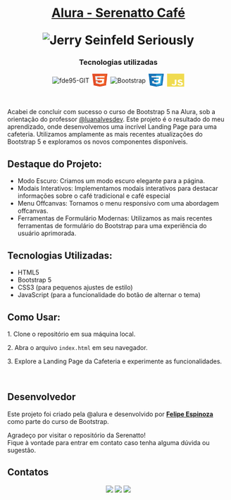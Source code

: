 <h1 align="center">
  <p align="center"> <a href="https://alura-bootstrap-serenatto-project.vercel.app/">Alura - Serenatto Café</a></p>
  <img width="500" src="https://media.giphy.com/media/ceeFbVxiZzMBi/giphy.gif" alt="Jerry Seinfeld Seriously"></a>
</h1>
<div style="display: inline_block">
   <div align="center">
   <h3>Tecnologias utilizadas</h3>
  <img align="center" alt="fde95-GIT" height="30" width="40" src="https://cdn.jsdelivr.net/gh/devicons/devicon/icons/git/git-original.svg">
  <img align="center" alt="fde95-HTML" height="30" width="40" src="https://raw.githubusercontent.com/devicons/devicon/master/icons/html5/html5-original.svg">
  <img align="center" alt="Bootstrap" height="35" width="40" src="https://cdn.jsdelivr.net/gh/devicons/devicon/icons/bootstrap/bootstrap-original.svg">
  <img align="center" alt="fde95-CSS" height="30" width="40" src="https://raw.githubusercontent.com/devicons/devicon/master/icons/css3/css3-original.svg">
  <img align="center" alt="fde95-Js" height="30" width="40" src="https://raw.githubusercontent.com/devicons/devicon/master/icons/javascript/javascript-plain.svg">
</div>
<br>
<br>
<p>Acabei de concluir com sucesso o curso de Bootstrap 5 na Alura, sob a orientação do professor <a href="https://github.com/luanalvesdev">@luanalvesdev</a>. Este projeto é o resultado do meu aprendizado, onde desenvolvemos uma incrível Landing Page para uma cafeteria. Utilizamos amplamente as mais recentes atualizações do Bootstrap 5 e exploramos os novos componentes disponíveis.</p>

<h2>Destaque do Projeto:</h2>
<ul>
  <li>Modo Escuro: Criamos um modo escuro elegante para a página.</li>
  <li>Modais Interativos: Implementamos modais interativos para destacar informações sobre o café tradicional e café especial</li>
  <li>Menu Offcanvas: Tornamos o menu responsivo com uma abordagem offcanvas.</li>
  <li>Ferramentas de Formulário Modernas: Utilizamos as mais recentes ferramentas de formulário do Bootstrap para uma experiência do usuário aprimorada.</li>
</ul>

<h2>Tecnologias Utilizadas:</h2>
<ul>
  <li>HTML5</li>
  <li>Bootstrap 5</li>
  <li>CSS3 (para pequenos ajustes de estilo)</li>
  <li>JavaScript (para a funcionalidade do botão de alternar o tema)</li>
</ul>

<h2>Como Usar:</h2>
<p>1. Clone o repositório em sua máquina local.</p>
<p>2. Abra o arquivo <code>index.html</code> em seu navegador.</p>
<p>3. Explore a Landing Page da Cafeteria e experimente as funcionalidades.</p>

<br/>
  <h2>Desenvolvedor</h2>
   <p>Este projeto foi criado pela @alura e desenvolvido por <a href="https://linktr.ee/fde95" target="_blank"><b>Felipe Espinoza</b></a> como parte do curso de Bootstrap.</p>
   <p>Agradeço por visitar o repositório da Serenatto! 
   <br>Fique à vontade para entrar em contato caso tenha alguma dúvida ou sugestão.</p>
 
  <h2>Contatos</h2>
  <div style="display: inline_block" align="center">
   <a href="https://instagram.com/fde.95" target="_blank"><img src="https://img.shields.io/badge/Instagram-E4405F?style=for-the-badge&logo=instagram&logoColor=white" target="_blank"></a>
   <a href = "mailto:fdespinoza95@gmail.com"><img src="https://img.shields.io/badge/Gmail-D14836?style=for-the-badge&logo=gmail&logoColor=white" target="_blank"></a>
   <a href="https://www.linkedin.com/in/fde95" target="_blank"><img src="https://img.shields.io/badge/LinkedIn-0077B5?style=for-the-badge&logo=linkedin&logoColor=white" target="_blank"></a> 
  </div>
  <br>
